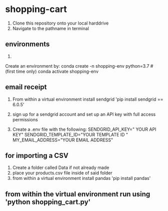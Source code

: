 # shopping-cart

1. Clone this repository onto your local harddrive 
2. Navigate to the pathname in terminal 

## environments

1. 
Create an environment by:
conda create -n shopping-env python=3.7 # (first time only)
conda activate shopping-env

## email receipt 

1. From within a virtual environment install sendgrid
'pip install sendgrid == 6.0.5'

2. sign up for a sendgrid account and set up an API key with full access permissions

3. Create a .env file with the following:
SENDGRID_API_KEY=" YOUR API KEY"
SENDGRID_TEMPLATE_ID="YOUR TEMPLATE ID "
MY_EMAIL_ADDRESS="YOUR EMAIL ADDRESS"

## for importing a CSV
1. Create a folder called Data if not already made
2. place your products.csv file inside of said folder
3. from within a virtual environment install pandas 
'pip install pandas' 


## from within the virtual environment run using 'python shopping_cart.py'

